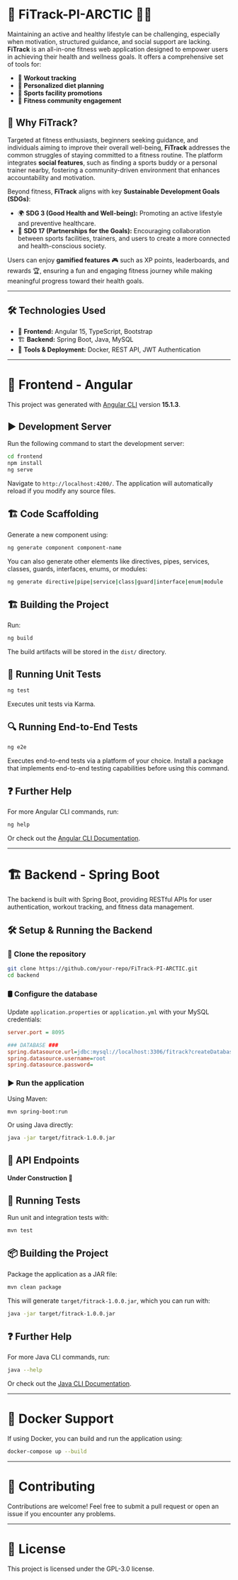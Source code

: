 # 🚀 FiTrack-PI-ARCTIC 🏋️‍♂️

Maintaining an active and healthy lifestyle can be challenging, especially when motivation, structured guidance, and social support are lacking. **FiTrack** is an all-in-one fitness web application designed to empower users in achieving their health and wellness goals. It offers a comprehensive set of tools for:

- 🏃 **Workout tracking**
- 🥗 **Personalized diet planning**
- 🏢 **Sports facility promotions**
- 🤝 **Fitness community engagement**

## 🎯 Why FiTrack?

Targeted at fitness enthusiasts, beginners seeking guidance, and individuals aiming to improve their overall well-being, **FiTrack** addresses the common struggles of staying committed to a fitness routine. The platform integrates **social features**, such as finding a sports buddy or a personal trainer nearby, fostering a community-driven environment that enhances accountability and motivation.

Beyond fitness, **FiTrack** aligns with key **Sustainable Development Goals (SDGs)**:

- 🌍 **SDG 3 (Good Health and Well-being):** Promoting an active lifestyle and preventive healthcare.
- 🤝 **SDG 17 (Partnerships for the Goals):** Encouraging collaboration between sports facilities, trainers, and users to create a more connected and health-conscious society.

Users can enjoy **gamified features** 🎮 such as XP points, leaderboards, and rewards 🏆, ensuring a fun and engaging fitness journey while making meaningful progress toward their health goals.

---

## 🛠️ Technologies Used

- 🎨 **Frontend:** Angular 15, TypeScript, Bootstrap
- 🏗️ **Backend:** Spring Boot, Java, MySQL
- 🚢 **Tools & Deployment:** Docker, REST API, JWT Authentication

---

# 🎨 Frontend - Angular

This project was generated with [Angular CLI](https://github.com/angular/angular-cli) version **15.1.3**.

## ▶️ Development Server

Run the following command to start the development server:

```sh
cd frontend
npm install
ng serve
```
Navigate to `http://localhost:4200/`. The application will automatically reload if you modify any source files.

## 🏗️ Code Scaffolding

Generate a new component using:

```sh
ng generate component component-name
```

You can also generate other elements like directives, pipes, services, classes, guards, interfaces, enums, or modules:

```sh
ng generate directive|pipe|service|class|guard|interface|enum|module
```

## 🏗️ Building the Project

Run:

```sh
ng build
```

The build artifacts will be stored in the `dist/` directory.

## 🧪 Running Unit Tests

```sh
ng test
```

Executes unit tests via Karma.

## 🔍 Running End-to-End Tests

```sh
ng e2e
```

Executes end-to-end tests via a platform of your choice. Install a package that implements end-to-end testing capabilities before using this command.

## ❓ Further Help

For more Angular CLI commands, run:

```sh
ng help
```

Or check out the [Angular CLI Documentation](https://angular.io/cli).

---

# 🏗️ Backend - Spring Boot

The backend is built with Spring Boot, providing RESTful APIs for user authentication, workout tracking, and fitness data management.

## 🛠️ Setup & Running the Backend

### 🔗 Clone the repository

```sh
git clone https://github.com/your-repo/FiTrack-PI-ARCTIC.git
cd backend
```

### 🛢️ Configure the database

Update `application.properties` or `application.yml` with your MySQL credentials:

```ini
server.port = 8095

### DATABASE ###
spring.datasource.url=jdbc:mysql://localhost:3306/fitrack?createDatabaseIfNotExist=true&useUnicode=true&useJDBCCompliantTimezoneShift=true&useLegacyDatetimeCode=false&serverTimezone=UTC
spring.datasource.username=root
spring.datasource.password=
```

### ▶️ Run the application

Using Maven:

```sh
mvn spring-boot:run
```

Or using Java directly:

```sh
java -jar target/fitrack-1.0.0.jar
```

## 🔗 API Endpoints

#### Under Construction 🚧

## 🧪 Running Tests

Run unit and integration tests with:

```sh
mvn test
```

## 📦 Building the Project

Package the application as a JAR file:

```sh
mvn clean package
```

This will generate `target/fitrack-1.0.0.jar`, which you can run with:

```sh
java -jar target/fitrack-1.0.0.jar
```

## ❓ Further Help

For more Java CLI commands, run:

```sh
java --help
```

Or check out the [Java CLI Documentation](https://docs.oracle.com/en/java/javase/19/docs/specs/man/java.html).

---

# 🐳 Docker Support

If using Docker, you can build and run the application using:

```sh
docker-compose up --build
```

---

# 🤝 Contributing

Contributions are welcome! Feel free to submit a pull request or open an issue if you encounter any problems.

---

# 📜 License

This project is licensed under the GPL-3.0 license.
